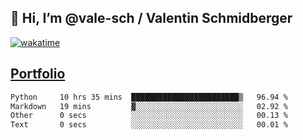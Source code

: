## 👋 Hi, I’m @vale-sch / Valentin Schmidberger
[![wakatime](https://wakatime.com/badge/user/7560c813-56c2-4ce8-b378-268c8ee84276.svg)](https://wakatime.com/@7560c813-56c2-4ce8-b378-268c8ee84276)
##  [Portfolio](https://vale-sch.github.io/ValentinSchmidberger/ "Portfolio")
<!--START_SECTION:waka-->

```txt
Python     10 hrs 35 mins  ████████████████████████▒   96.94 %
Markdown   19 mins         ▓░░░░░░░░░░░░░░░░░░░░░░░░   02.92 %
Other      0 secs          ░░░░░░░░░░░░░░░░░░░░░░░░░   00.13 %
Text       0 secs          ░░░░░░░░░░░░░░░░░░░░░░░░░   00.01 %
```

<!--END_SECTION:waka-->
